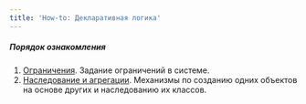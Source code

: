 ```yaml
---
title: 'How-to: Декларативная логика'
---
```


##### Порядок ознакомления

1.  [Ограничения](How-to_Constraints.md). Задание ограничений в системе.
2.  [Наследование и агрегации](How-to_Inheritance_and_aggregation.md). Механизмы по созданию одних объектов на основе других и наследованию их классов.
